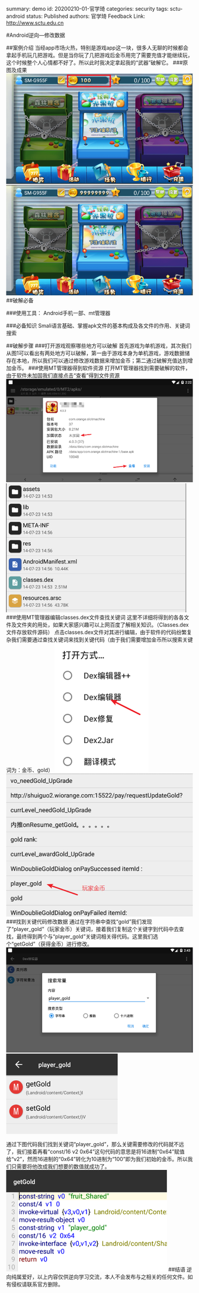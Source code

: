 summary: demo
id: 20200210-01-官学琦
categories: security
tags: sctu-android
status: Published 
authors: 官学琦
Feedback Link: http://www.sctu.edu.cn

#Android逆向—修改数据

##案例介绍
当经app市场火热，特别是游戏app这一块，很多人无聊的时候都会拿起手机玩几把游戏。但是当你玩了几把游戏后金币用完了需要充值才能继续玩，这个时候整个人心情都不好了。所以此时我决定拿起我的“武器”破解它。
###原图及成果
![](assets/20191110-01-官学琦-01.png)
![](assets/20191110-01-官学琦-02.png)
##破解必备

###使用工具：
Android手机一部、mt管理器

###必备知识
Smali语言基础、掌握apk文件的基本构成及各文件的作用、关键词搜索

##破解步骤
###打开游戏观察哪些地方可以破解
首先游戏为单机游戏，其次我们从图1可以看出有两处地方可以破解，第一由于游戏本身为单机游戏，游戏数据储存在本地，所以我们可以通过修改游戏数据来增加金币；第二通过破解充值达到增加金币。
###使用MT管理器得到软件资源
打开MT管理器找到需要破解的软件，由于软件未加固我们直接点击“查看”得到文件资源
![](assets/20191110-01-官学琦-03.png)
![](assets/20191110-01-官学琦-04.png)
###使用MT管理器编辑classes.dex文件查找关键词
这里不详细将得到的各各文件及文件夹的用处，如果大家感兴趣可以上网百度了解相关知识。（Classes.dex文件存放软件源码）
点击classes.dex文件对其进行编辑，由于软件的代码纷繁复杂我们需要通过查找关键词来找到关键代码（由于我们需要增加金币所以搜索关键词为：金币、gold）
![](assets/20191110-01-官学琦-05.png)
![](assets/20191110-01-官学琦-06.png)
###找到关键代码修改数据
通过在字符串中查找“gold”我们发现了“player_gold”（玩家金币）关键词，接着我们复制这个关键字到代码中去查找，最终得到两个与“player_gold”关键词相关得代码。这里我们选个“getGold”（获得金币）进行修改。
![](assets/20191110-01-官学琦-07.png)
![](assets/20191110-01-官学琦-08.png)

通过下图代码我们找到关键词“player_gold”，那么关键需要修改的代码就不远了，我们接着再看“const/16 v2 0x64”这句代码的意思是将16进制“0x64”赋值给“v2”，然而16进制的“0x64”转化为10进制为“100”即为我们初始的金币。所以我们只需要将他改成我们想要的数值就成功了。
![](assets/20191110-01-官学琦-09.png)
##结语
逆向纯属爱好，以上内容仅供逆向学习交流，本人不会发布与之相关的任何文件。如有侵权请联系官方删除。
